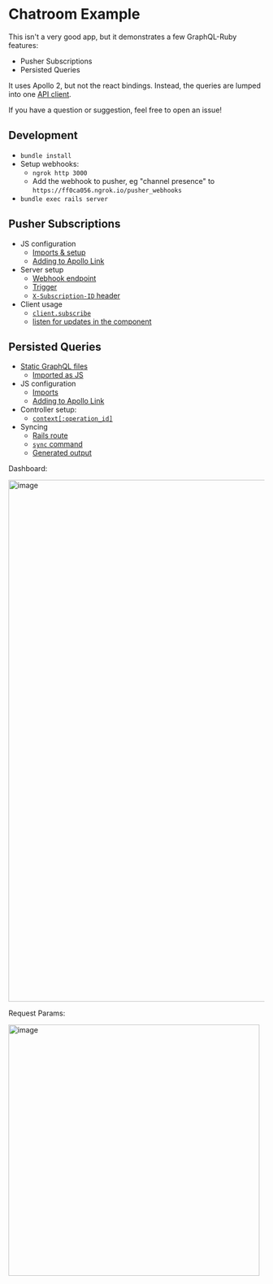 # Chatroom Example

This isn't a very good app, but it demonstrates a few GraphQL-Ruby features:

- Pusher Subscriptions
- Persisted Queries

It uses Apollo 2, but not the react bindings. Instead, the queries are lumped into one [API client](https://github.com/rmosolgo/graphql-ruby-chatroom-example/blob/master/app/javascript/packs/Api.js).

If you have a question or suggestion, feel free to open an issue!

## Development

- `bundle install`
- Setup webhooks:
  - `ngrok http 3000`
  - Add the webhook to pusher, eg "channel presence" to `https://ff0ca056.ngrok.io/pusher_webhooks`
- `bundle exec rails server`

## Pusher Subscriptions

- JS configuration
  - [Imports & setup](https://github.com/rmosolgo/graphql-ruby-chatroom-example/blob/master/app/javascript/packs/GraphQLClient.js#L5-L8)
  - [Adding to Apollo Link](https://github.com/rmosolgo/graphql-ruby-chatroom-example/blob/master/app/javascript/packs/GraphQLClient.js#L34)
- Server setup
  - [Webhook endpoint](https://github.com/rmosolgo/graphql-ruby-chatroom-example/blob/master/config/routes.rb#L13)
  - [Trigger](https://github.com/rmosolgo/graphql-ruby-chatroom-example/blob/master/app/graphql/mutations/post_message.rb#L22-L23)
  - [`X-Subscription-ID` header](https://github.com/rmosolgo/graphql-ruby-chatroom-example/blob/master/app/controllers/graphql_controller.rb#L23-L25)
- Client usage
  - [`client.subscribe`](https://github.com/rmosolgo/graphql-ruby-chatroom-example/blob/master/app/javascript/packs/Api.js#L36-L39)
  - [listen for updates in the component](https://github.com/rmosolgo/graphql-ruby-chatroom-example/blob/master/app/javascript/packs/App.js#L157-L167)

## Persisted Queries

- [Static GraphQL files](https://github.com/rmosolgo/graphql-ruby-chatroom-example/tree/master/app/javascript/packs/graphql)
  - [Imported as JS](https://github.com/rmosolgo/graphql-ruby-chatroom-example/blob/master/app/javascript/packs/Api.js#L2-L6)
- JS configuration
  - [Imports](https://github.com/rmosolgo/graphql-ruby-chatroom-example/blob/master/app/javascript/packs/GraphQLClient.js#L9-L10)
  - [Adding to Apollo Link](https://github.com/rmosolgo/graphql-ruby-chatroom-example/blob/master/app/javascript/packs/GraphQLClient.js#L35)
- Controller setup:
  - [`context[:operation_id]`](https://github.com/rmosolgo/graphql-ruby-chatroom-example/blob/master/app/controllers/graphql_controller.rb#L6)
- Syncing
  - [Rails route](https://github.com/rmosolgo/graphql-ruby-chatroom-example/blob/master/config/routes.rb#L14)
  - [`sync` command](https://github.com/rmosolgo/graphql-ruby-chatroom-example/blob/master/lib/tasks/sync_graphql.rake#L3-L10)
  - [Generated output](https://github.com/rmosolgo/graphql-ruby-chatroom-example/blob/master/app/javascript/packs/OperationStoreClient.js)

Dashboard:

<img width="1026" alt="image" src="https://user-images.githubusercontent.com/2231765/38712687-4278f6c6-3e9b-11e8-98c9-a51d89990035.png">

Request Params:

<img width="494" alt="image" src="https://user-images.githubusercontent.com/2231765/38712699-58468950-3e9b-11e8-95ac-8057a5e6ab4d.png">
